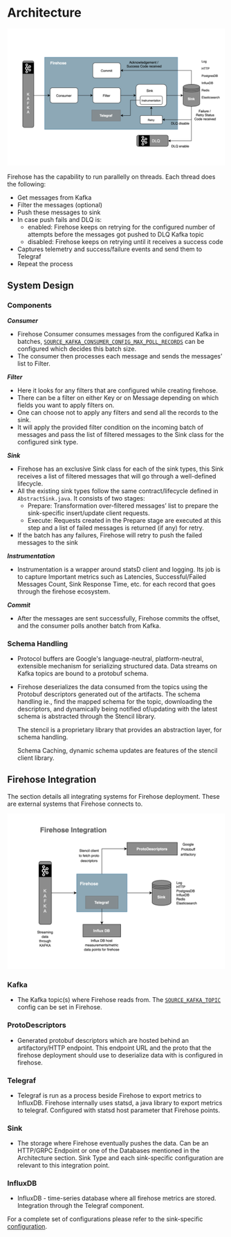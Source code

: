 # Architecture

![Firehose Architecture](../.gitbook/assets/architecture%20%281%29.png)

Firehose has the capability to run parallelly on threads. Each thread does the following:

* Get messages from Kafka
* Filter the messages \(optional\)
* Push these messages to sink
* In case push fails and DLQ is:
  * enabled: Firehose keeps on retrying for the configured number of attempts before the messages got pushed to DLQ Kafka topic
  * disabled: Firehose keeps on retrying until it receives a success code
* Captures telemetry and success/failure events and send them to Telegraf
* Repeat the process

## System Design

### Components

_**Consumer**_

* Firehose Consumer consumes messages from the configured Kafka in batches, [`SOURCE_KAFKA_CONSUMER_CONFIG_MAX_POLL_RECORDS`](../reference-1/configuration.md#-source_kafka_consumer_config_max_poll_records) can be configured which decides this batch size.
* The consumer then processes each message and sends the messages’ list to Filter.

_**Filter**_

* Here it looks for any filters that are configured while creating firehose.
* There can be a filter on either Key or on Message depending on which fields you want to apply filters on.
* One can choose not to apply any filters and send all the records to the sink.
* It will apply the provided filter condition on the incoming batch of messages and pass the list of filtered messages to the Sink class for the configured sink type.

_**Sink**_

* Firehose has an exclusive Sink class for each of the sink types, this Sink receives a list of filtered messages that will go through a well-defined lifecycle.
* All the existing sink types follow the same contract/lifecycle defined in `AbstractSink.java`. It consists of two stages:
  * Prepare: Transformation over-filtered messages’ list to prepare the sink-specific insert/update client requests.
  * Execute: Requests created in the Prepare stage are executed at this step and a list of failed messages is returned \(if any\) for retry.
* If the batch has any failures, Firehose will retry to push the failed messages to the sink

_**Instrumentation**_

* Instrumentation is a wrapper around statsD client and logging. Its job is to capture Important metrics such as Latencies, Successful/Failed Messages Count, Sink Response Time, etc. for each record that goes through the firehose ecosystem.

_**Commit**_

* After the messages are sent successfully, Firehose commits the offset, and the consumer polls another batch from Kafka.

### Schema Handling

* Protocol buffers are Google's language-neutral, platform-neutral, extensible mechanism for serializing structured data. Data streams on Kafka topics are bound to a protobuf schema.
* Firehose deserializes the data consumed from the topics using the Protobuf descriptors generated out of the artifacts. The schema handling ie., find the mapped schema for the topic, downloading the descriptors, and dynamically being notified of/updating with the latest schema is abstracted through the Stencil library.

  The stencil is a proprietary library that provides an abstraction layer, for schema handling.

  Schema Caching, dynamic schema updates are features of the stencil client library.

## Firehose Integration

The section details all integrating systems for Firehose deployment. These are external systems that Firehose connects to.

![Firehose Integration](../.gitbook/assets/integration.png)

### Kafka

* The Kafka topic\(s\) where Firehose reads from. The [`SOURCE_KAFKA_TOPIC`](../reference-1/configuration.md#-source_kafka_topic) config can be set in Firehose.

### ProtoDescriptors

* Generated protobuf descriptors which are hosted behind an artifactory/HTTP endpoint. This endpoint URL and the proto that the firehose deployment should use to deserialize data with is configured in firehose.

### Telegraf

* Telegraf is run as a process beside Firehose to export metrics to InfluxDB. Firehose internally uses statsd, a java library to export metrics to telegraf. Configured with statsd host parameter that Firehose points. 

### Sink

* The storage where Firehose eventually pushes the data. Can be an HTTP/GRPC Endpoint or one of the Databases mentioned in the Architecture section. Sink Type and each sink-specific configuration are relevant to this integration point.

### InfluxDB

* InfluxDB - time-series database where all firehose metrics are stored. Integration through the Telegraf component.

For a complete set of configurations please refer to the sink-specific [configuration](../reference-1/configuration.md).

